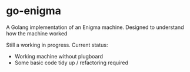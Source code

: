 # go-enigma
A Golang implementation of an Enigma machine. Designed to understand how the machine worked

Still a working in progress. Current status: 

- Working machine without plugboard
- Some basic code tidy up / refactoring required
